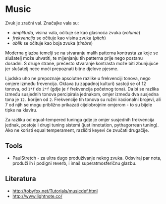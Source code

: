 # Music

Zvuk je zračni val. Značajke vala su:
* *amplituda*, visina vala, očituje se kao glasnoća zvuka (*volume*)
* *frekvencija* se očituje kao visina zvuka (*pitch*)
* *oblik* se očituje kao boja zvuka (*timbre*)

Moderna glazba temelji se na stvaranju malih patterna kontrasta za koje se slušatelj može uhvatiti, te mijenjanju tih patterna prije nego postanu dosadni. S druge strane, prečesto stvaranje kontrasta može biti zbunjujuće jer slušatelj neće moći prepoznati bitne djelove pjesme.

Ljudsko uho ne prepoznaje apsolutne razlike u frekvenciji tonova, nego omjere između frevencija.
Oktava (u zapadnoj kulturi) sastoji se of 12 tonova, od `1*f` do `2*f` (gdje je `f` frekvencija početnog tona). Da bi se razlika između susjednih tonova percipirala jednakom, omjer između dva susjedna tona je `12.` korijen od `2`. Frekvencije tih tonova su ružni iracionalni brojevi, ali 7 od njih se mogu približno prikazati cijelobrojnim omjerom - to su bijele tipke na klaviru.

Za razliku od equal-tempered tuninga gdje je omjer susjednih frekvencija jednak, postoje i drugi tuning sistemi (just innotation, pythagorrean tuning).
Ako ne koristi equal temperament, različiti keyevi će zvučati drugačije.

## Tools

* PaulStretch - za ultra dugo produživanje nekog zvuka. Odsviraj par nota, produži ih i podigni reverb, i imaš superatmosferičnu glazbu.

## Literatura

* http://tobyfox.net/Tutorials/musicdef.html
* http://www.lightnote.co/
